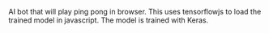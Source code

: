 AI bot that will play ping pong in browser. This uses tensorflowjs to load the trained model in javascript. The model is trained with Keras.
